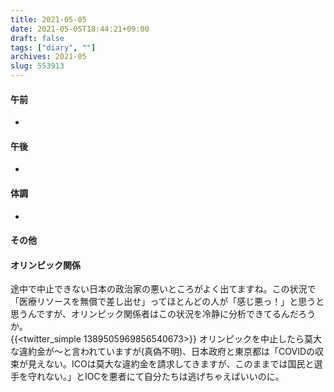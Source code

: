 ```yaml
---
title: 2021-05-05
date: 2021-05-05T18:44:21+09:00
draft: false
tags: ["diary", ""]
archives: 2021-05
slug: 553913
---
```

#### 午前
- 
#### 午後
- 
#### 体調
- 
#### その他
#### オリンピック関係  
途中で中止できない日本の政治家の悪いところがよく出てますね。この状況で「医療リソースを無償で差し出せ」ってほとんどの人が「感じ悪っ！」と思うと思うんですが、オリンピック関係者はこの状況を冷静に分析できてるんだろうか。  
{{<twitter_simple 1389505969856540673>}}
オリンピックを中止したら莫大な違約金が〜と言われていますが(真偽不明)、日本政府と東京都は「COVIDの収束が見えない。ICOは莫大な違約金を請求してきますが、このままでは国民と選手を守れない。」とIOCを悪者にて自分たちは逃げちゃえばいいのに。
